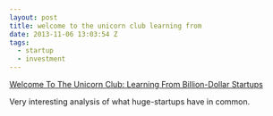 ```yaml
---
layout: post
title: welcome to the unicorn club learning from
date: 2013-11-06 13:03:54 Z
tags:
  - startup
  - investment
---
```

[Welcome To The Unicorn Club: Learning From Billion-Dollar Startups](http://techcrunch.com/2013/11/02/welcome-to-the-unicorn-club/)

Very interesting analysis of what huge-startups have in common.
